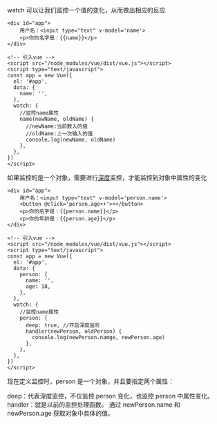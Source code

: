 watch 可以让我们监控一个值的变化，从而做出相应的反应

```vue
<div id="app">
    用户名：<input type="text" v-model='name'>
    <p>你的名字是：{{name}}</p>
</div>

<!-- 引入vue -->
<script src="/node_modules/vue/dist/vue.js"></script>
<script type="text/javascript">
const app = new Vue({
  el: '#app',
  data: {
    name: '',
  },
  watch: {
    //监控name属性
    name(newName, oldName) {
      //newName:当前数入的值
      //oldName:上一次输入的值
      console.log(newName, oldName)
    },
  },
})
</script>
```

如果监控的是一个对象，需要进行[深度](https://so.csdn.net/so/search?q=深度&spm=1001.2101.3001.7020)监控，才能监控到对象中属性的变化

```vue
<div id="app">
    用户名：<input type="text" v-model='person.name'>
    <button @click='person.age++'>+</button>
    <p>你的名字是：{{person.name}}</p>
    <p>你的年龄是：{{person.age}}</p>
</div>

<!-- 引入vue -->
<script src="/node_modules/vue/dist/vue.js"></script>
<script type="text/javascript">
const app = new Vue({
  el: '#app',
  data: {
    person: {
      name: '',
      age: 18,
    },
  },
  watch: {
    //监控name属性
    person: {
      deep: true, //开启深度监听
      handler(newPerson, oldPerson) {
        console.log(newPerson.namge, newPerson.age)
      },
    },
  },
})
</script>
```

现在定义监控时，person 是一个对象，并且要指定两个属性：

deep：代表深度监控，不仅监控 person 变化，也监控 person 中属性变化。
handler：就是以前的监控处理函数。
通过 newPerson.name 和 newPerson.age 获取对象中具体的值。
